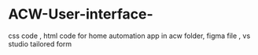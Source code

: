# ACW-User-interface-
css code , html code for home automation app in acw folder, figma file , vs studio tailored form 
